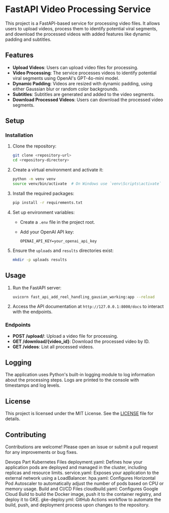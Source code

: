 # FastAPI Video Processing Service

This project is a FastAPI-based service for processing video files. It allows users to upload videos, process them to identify potential viral segments, and download the processed videos with added features like dynamic padding and subtitles.

## Features

- **Upload Videos**: Users can upload video files for processing.
- **Video Processing**: The service processes videos to identify potential viral segments using OpenAI's GPT-4o-mini model.
- **Dynamic Padding**: Videos are resized with dynamic padding, using either Gaussian blur or random color backgrounds.
- **Subtitles**: Subtitles are generated and added to the video segments.
- **Download Processed Videos**: Users can download the processed video segments.

## Setup


### Installation

1. Clone the repository:

   ```bash
   git clone <repository-url>
   cd <repository-directory>
   ```

2. Create a virtual environment and activate it:

   ```bash
   python -m venv venv
   source venv/bin/activate  # On Windows use `venv\Scripts\activate`
   ```

3. Install the required packages:

   ```bash
   pip install -r requirements.txt
   ```

4. Set up environment variables:

   - Create a `.env` file in the project root.
   - Add your OpenAI API key:

     ```
     OPENAI_API_KEY=your_openai_api_key
     ```

5. Ensure the `uploads` and `results` directories exist:

   ```bash
   mkdir -p uploads results
   ```

## Usage

1. Run the FastAPI server:

   ```bash
   uvicorn fast_api_add_reel_handling_gausian_working:app --reload
   ```

2. Access the API documentation at `http://127.0.0.1:8000/docs` to interact with the endpoints.

### Endpoints

- **POST /upload/**: Upload a video file for processing.
- **GET /download/{video_id}**: Download the processed video by ID.
- **GET /videos**: List all processed videos.

## Logging

The application uses Python's built-in logging module to log information about the processing steps. Logs are printed to the console with timestamps and log levels.

## License

This project is licensed under the MIT License. See the [LICENSE](LICENSE) file for details.

## Contributing

Contributions are welcome! Please open an issue or submit a pull request for any improvements or bug fixes.


Devops Part
Kubernetes Files
deployment.yaml: Defines how your application pods are deployed and managed in the cluster, including replicas and resource limits.
service.yaml: Exposes your application to the external network using a LoadBalancer.
hpa.yaml: Configures Horizontal Pod Autoscaler to automatically adjust the number of pods based on CPU or memory usage.
Build and CI/CD Files
cloudbuild.yaml: Configures Google Cloud Build to build the Docker image, push it to the container registry, and deploy it to GKE.
gke-deploy.yml: GitHub Actions workflow to automate the build, push, and deployment process upon changes to the repository.

